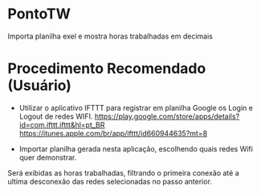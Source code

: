 # PontoTW
Importa planilha exel e mostra horas trabalhadas em decimais



# Procedimento Recomendado (Usuário)

- Utilizar o aplicativo IFTTT para registrar em planilha Google os Login e Logout de redes WIFI.
https://play.google.com/store/apps/details?id=com.ifttt.ifttt&hl=pt_BR
https://itunes.apple.com/br/app/ifttt/id660944635?mt=8

- Importar planilha gerada nesta aplicação, escolhendo quais redes Wifi quer demonstrar. 

Será exibidas as horas trabalhadas, filtrando o primeira conexão até a ultima desconexão das redes selecionadas no passo anterior.
